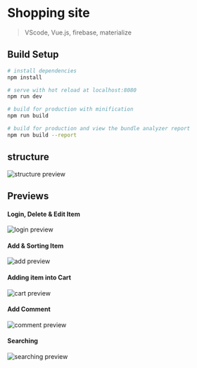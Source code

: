 # Shopping site

> VScode, Vue.js, firebase, materialize

## Build Setup

``` bash
# install dependencies
npm install

# serve with hot reload at localhost:8080
npm run dev

# build for production with minification
npm run build

# build for production and view the bundle analyzer report
npm run build --report
```

## structure
![structure preview](https://github.com/yonguilee/vue.js--shoppingsite/blob/master/src/previews/shopping.png)

## Previews

#### Login, Delete & Edit Item
![login preview](https://github.com/yonguilee/vue.js--shoppingsite/blob/master/src/previews/logindeleteedit.gif)

#### Add & Sorting Item
![add preview](https://github.com/yonguilee/vue.js--shoppingsite/blob/master/src/previews/addsorting.gif)

#### Adding item into Cart
![cart preview](https://github.com/yonguilee/vue.js--shoppingsite/blob/master/src/previews/cart.gif)

#### Add Comment
![comment preview](https://github.com/yonguilee/vue.js--shoppingsite/blob/master/src/previews/comment.gif)

#### Searching
![searching preview](https://github.com/yonguilee/vue.js--shoppingsite/blob/master/src/previews/searching.gif)
